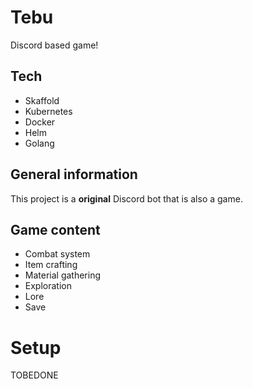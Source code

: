 # Tebu

Discord based game!

## Tech

- Skaffold
- Kubernetes
- Docker
- Helm
- Golang
 
## General information
This project is a **original** Discord bot that is also a game.

## Game content

- Combat system
- Item crafting
- Material gathering
- Exploration
- Lore
- Save

# Setup
TOBEDONE
